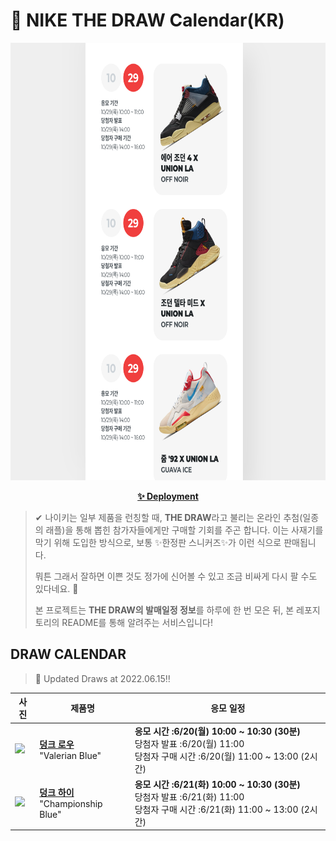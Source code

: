 # 👟 NIKE THE DRAW Calendar(KR)

<div align="center">
  <a href="https://junhoyeo.github.io/NIKE-THE-DRAW-Calendar/">
    <img src="./docs/images/preview.png" alt="Preview image of deployed application" height="700px" width="700px" />
  </a>
</div>

<p align="center">
  <a href="https://junhoyeo.github.io/NIKE-THE-DRAW-Calendar/">
    <strong>✨ Deployment</strong>
  </a>
</p>

> ✔ 나이키는 일부 제품을 런칭할 때, **THE DRAW**라고 불리는 온라인 추첨(일종의 래플)을 통해 뽑힌 참가자들에게만 구매할 기회를 주곤 합니다. 이는 사재기를 막기 위해 도입한 방식으로, 보통 ✨한정판 스니커즈✨가 이런 식으로 판매됩니다.
>
> 뭐튼 그래서 잘하면 이쁜 것도 정가에 신어볼 수 있고 조금 비싸게 다시 팔 수도 있다네요. 🤭
>
> 본 프로젝트는 **THE DRAW의 발매일정 정보**를 하루에 한 번 모은 뒤, 본 레포지토리의 README를 통해 알려주는 서비스입니다!

## DRAW CALENDAR

<!-- DRAW CALENDAR: START -->

> 👟 Updated Draws at 2022.06.15‼️

| 사진 | 제품명 | 응모 일정 |
| --- | ---- | ------- |
| <img src="https://static-breeze.nike.co.kr/kr/ko_kr/cmsstatic/product/DD1391-400/f07db255-8579-4085-91b0-080a800547ce_primary.jpg?snkrBrowse" width="256" /> | <a href="https://www.nike.com/kr/launch/t/men/fw/nike-sportswear/DD1391-400/VpF6011O4/nike-dunk-low-retro"><strong>덩크 로우</strong><br /></a> "Valerian Blue" | <strong>응모 시간 :6/20(월) 10:00 ~ 10:30 (30분)</strong><br />당첨자 발표 :6/20(월) 11:00<br />당첨자 구매 시간 :6/20(월) 11:00 ~ 13:00 (2시간) |
| <img src="https://static-breeze.nike.co.kr/kr/ko_kr/cmsstatic/product/DD1399-400/962c813f-6e2b-48a9-9dc8-cf1ff690769e_primary.jpg?snkrBrowse" width="256" /> | <a href="https://www.nike.com/kr/launch/t/men/fw/nike-sportswear/DD1399-400/QtN5SjjJI/nike-dunk-hi-retro"><strong>덩크 하이</strong><br /></a> "Championship Blue" | <strong>응모 시간 :6/21(화) 10:00 ~ 10:30 (30분)</strong><br />당첨자 발표 :6/21(화) 11:00<br />당첨자 구매 시간 :6/21(화) 11:00 ~ 13:00 (2시간) |

<!-- DRAW CALENDAR: END -->
